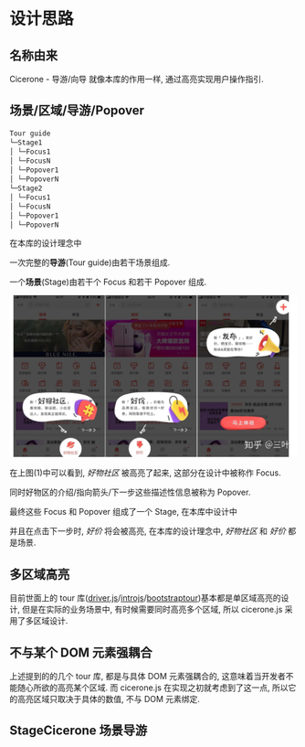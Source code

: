 # 设计思路

## 名称由来

Cicerone - 导游/向导 就像本库的作用一样, 通过高亮实现用户操作指引.

## 场景/区域/导游/Popover

```
Tour guide
└─Stage1
│ └─Focus1
│ └─FocusN
│ └─Popover1
│ └─PopoverN
└─Stage2
│ └─Focus1
│ └─FocusN
│ └─Popover1
│ └─PopoverN
```

在本库的设计理念中

一次完整的**导游**(Tour guide)由若干场景组成.

一个**场景**(Stage)由若干个 Focus 和若干 Popover 组成.

![signle-stage_single_area.jpeg](assets%2Fzh%2Fsignle-stage_single_area.jpeg)

在上图(1)中可以看到, *好物社区* 被高亮了起来, 这部分在设计中被称作 Focus.

同时好物区的介绍/指向箭头/下一步这些描述性信息被称为 Popover.

最终这些 Focus 和 Popover 组成了一个 Stage, 在本库中设计中

并且在点击下一步时, *好价* 将会被高亮, 在本库的设计理念中, *好物社区* 和 *好价* 都是场景.


## 多区域高亮

目前世面上的 tour 库([driver.js](https://driverjs.com/)/[introjs](https://introjs.com/)/[bootstraptour](https://bootstraptour.com/))基本都是单区域高亮的设计, 但是在实际的业务场景中, 有时候需要同时高亮多个区域, 所以 cicerone.js 采用了多区域设计.

## 不与某个 DOM 元素强耦合

上述提到的的几个 tour 库, 都是与具体 DOM 元素强耦合的, 这意味着当开发者不能随心所欲的高亮某个区域. 而 cicerone.js 在实现之初就考虑到了这一点, 所以它的高亮区域只取决于具体的数值, 不与 DOM 元素绑定.

## StageCicerone 场景导游

